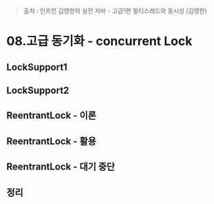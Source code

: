 > 출처 : 인프런 김영한의 실전 자바 - 고급1편 멀티스레드와 동시성 (김영한)

# 08.고급 동기화 - concurrent Lock
## LockSupport1

## LockSupport2

## ReentrantLock - 이론

## ReentrantLock - 활용

## ReentrantLock - 대기 중단

## 정리
